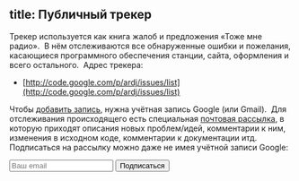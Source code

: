 title: Публичный трекер
---
Трекер используется как книга жалоб и предложения «Тоже мне радио».  В нём
отслеживаются все обнаруженные ошибки и пожелания, касающиеся программного
обеспечения станции, сайта, оформления и всего остального.  Адрес трекера:

- [http://code.google.com/p/ardj/issues/list](http://code.google.com/p/ardj/issues/list)

Чтобы [добавить запись][add], нужна учётная запись Google (или Gmail).  Для
отслеживания происходящего есть специальная [почтовая рассылка][group], в
которую приходят описания новых проблем/идей, комментарии к ним, изменения в
исходном коде, комментарии к документации итд.  Подписаться на рассылку можно
даже не имея учётной записи Google:

<form action="http://groups.google.com/group/ardj-devel/boxsubscribe">
<input type="text" name="email" placeholder="Ваш email"/> <input type="submit" value="Подписаться"/>
</form>

[add]: http://code.google.com/p/ardj/issues/entry
[group]: http://groups.google.com/group/ardj-devel
